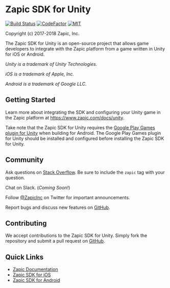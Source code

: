 # Zapic SDK for Unity

[![Build Status](https://travis-ci.org/ZapicInc/Zapic-SDK-Unity.svg?branch=master)](https://travis-ci.org/ZapicInc/Zapic-SDK-Unity) [![CodeFactor](https://www.codefactor.io/repository/github/zapicinc/zapic-sdk-unity/badge)](https://www.codefactor.io/repository/github/zapicinc/zapic-sdk-unity) [![MIT](https://img.shields.io/badge/license-MIT-yellow.svg)](https://opensource.org/licenses/MIT)

Copyright (c) 2017-2018 Zapic, Inc.

The Zapic SDK for Unity is an open-source project that allows game developers to integrate with the Zapic platform from a game written in Unity for iOS or Android.

_Unity is a trademark of Unity Technologies._

_iOS is a trademark of Apple, Inc._

_Android is a trademark of Google LLC._

## Getting Started

Learn more about integrating the SDK and configuring your Unity game in the Zapic platform at https://www.zapic.com/docs/unity.

Take note that the Zapic SDK for Unity requires the [Google Play Games plugin for Unity](https://github.com/playgameservices/play-games-plugin-for-unity) when building for Android. The Google Play Games plugin for Unity should be installed and configured before installing the Zapic SDK for Unity.

## Community

Ask questions on [Stack Overflow](https://stackoverflow.com/questions/ask?tags=zapic). Be sure to include the `zapic` tag with your question.

Chat on Slack. (_Coming Soon!_)

Follow [@ZapicInc](https://twitter.com/ZapicInc) on Twitter for important announcements.

Report bugs and discuss new features on [GitHub](https://github.com/ZapicInc/Zapic-SDK-Unity/issues).

## Contributing

We accept contributions to the Zapic SDK for Unity. Simply fork the repository and submit a pull request on [GitHub](https://github.com/ZapicInc/Zapic-SDK-Unity/pulls).

## Quick Links

* [Zapic Documentation](https://www.zapic.com/docs)
* [Zapic SDK for iOS](https://github.com/ZapicInc/Zapic-SDK-iOS)
* [Zapic SDK for Android](https://github.com/ZapicInc/Zapic-SDK-Android)
